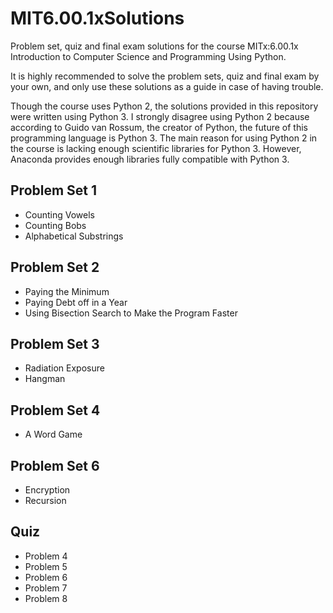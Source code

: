 # MIT6.00.1xSolutions
Problem set, quiz and final exam solutions for the course MITx:6.00.1x Introduction to Computer Science and Programming Using Python.

It is highly recommended to solve the problem sets, quiz and final exam by your own, and only use these solutions as a guide in case of having trouble.

Though the course uses Python 2, the solutions provided in this repository were written using Python 3. I strongly disagree using Python 2 because according to Guido van Rossum, the creator of Python, the future of this programming language is Python 3. The main reason for using Python 2 in the course is lacking enough scientific libraries for Python 3. However, Anaconda provides enough libraries fully compatible with Python 3.

## Problem Set 1
* Counting Vowels
* Counting Bobs
* Alphabetical Substrings

## Problem Set 2
* Paying the Minimum
* Paying Debt off in a Year
* Using Bisection Search to Make the Program Faster

## Problem Set 3
* Radiation Exposure
* Hangman

## Problem Set 4
* A Word Game

## Problem Set 6
* Encryption
* Recursion

## Quiz
* Problem 4
* Problem 5
* Problem 6
* Problem 7
* Problem 8

